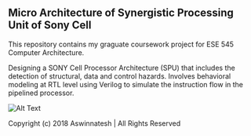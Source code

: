 ## Micro Architecture of Synergistic Processing Unit of Sony Cell

This repository contains my graguate coursework project for ESE 545 Computer Architecture.

Designing a SONY Cell Processor Architecture (SPU) that includes the detection of structural, data and control hazards. Involves behavioral modeling at RTL level using Verilog to simulate the instruction flow in the pipelined processor.


[Project Documentation]:(https://github.com/Aswinnatesh/Synergistic-Processing-Unit-of-Sony-Cell/blob/master/ESE%20545-Project_Report.pdf)

![Alt Text](https://github.com/Aswinnatesh/Synergistic-Processing-Unit-of-Sony-Cell/blob/master/Datapath_Controlpath.png)

Copyright (c) 2018 Aswinnatesh | All Rights Reserved



